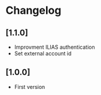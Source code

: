 # Changelog

## [1.1.0]
- Improvment ILIAS authentication
- Set external account id

## [1.0.0]
- First version
